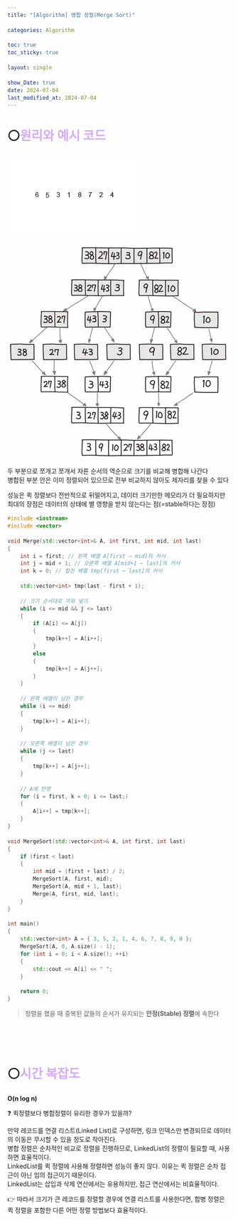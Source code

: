 ```yaml
---
title: "[Algorithm] 병합 정렬(Merge Sort)"

categories: Algorithm

toc: true
toc_sticky: true

layout: single

show_Date: true
date: 2024-07-04
last_modified_at: 2024-07-04
---
```


# ⚪<span style="color: #D6ABFA;">원리와 예시 코드</span>

![MergeSort.mp4 [video-to-gif output image]](../../assets/images/2024-07-04-MergeSort/ezgif-1-dbe34c6412.gif)

![5-17-2-1](../../assets/images/2024-07-04-MergeSort/1wVucvHQb2WBixQyhUQi2pcrm4pZDvQ8RjKxPI9KWrWAJuUt5nZE8071z1aletjq1ttoQiMfDY3DZ3n5FO2GA3trSN58Xxemx1XCoWKpEAUNZ8t9n5R61HxgPVpSspyc7V95pN6Wf60Dv_2SUDKGkQ.webp)

두 부분으로 쪼개고 쪼개서 자른 순서의 역순으로 크기를 비교해 병합해 나간다  
병합된 부분 안은 이미 정렬되어 있으므로 전부 비교하지 않아도 제자리를 찾을 수 있다



성능은 퀵 정렬보다 전반적으로 뒤떨어지고, 데이터 크기만한 메모리가 더 필요하지만  
최대의 장점은 데이터의 상태에 별 영향을 받지 않는다는 점(=stable하다는 장점)



```cpp
#include <iostream>
#include <vector>

void Merge(std::vector<int>& A, int first, int mid, int last)
{
    int i = first; // 왼쪽 배열 A[first ⋯ mid]의 커서
    int j = mid + 1; // 오른쪽 배열 A[mid+1 ⋯ last]의 커서
    int k = 0; // 합친 배열 tmp[first ⋯ last]의 커서

    std::vector<int> tmp(last - first + 1);

    // 크기 순서대로 끼워 넣기 
    while (i <= mid && j <= last) 
    { 
        if (A[i] <= A[j])
        {
            tmp[k++] = A[i++];
        }
        else
        {
            tmp[k++] = A[j++];
        }
    }

    // 왼쪽 배열이 남은 경우
    while (i <= mid)
    { 
        tmp[k++] = A[i++];
    }

    // 오른쪽 배열이 남은 경우
    while (j <= last)
    { 
        tmp[k++] = A[j++];
    }

    // A에 반영
    for (i = first, k = 0; i <= last;)
    { 
        A[i++] = tmp[k++];
    }
}

void MergeSort(std::vector<int>& A, int first, int last)
{
    if (first < last)
    {
        int mid = (first + last) / 2;
        MergeSort(A, first, mid);
        MergeSort(A, mid + 1, last);
        Merge(A, first, mid, last);
    }
}

int main()
{
    std::vector<int> A = { 3, 5, 2, 1, 4, 6, 7, 8, 9, 0 };
    MergeSort(A, 0, A.size() - 1);
    for (int i = 0; i < A.size(); ++i)
    {
        std::cout << A[i] << " ";
    }

    return 0;
}
```

> 정렬을 했을 때 중복된 값들의 순서가 유지되는 **안정(Stable) 정렬**에 속한다

<br>

<br>

<br>

# ⚪<span style="color: #D6ABFA;">시간 복잡도</span>

 **O(n log n)**


❓ 퀵정렬보다 병합정렬이 유리한 경우가 있을까?

만약 레코드를 연결 리스트(Linked List)로 구성하면, 링크 인덱스만 변경되므로 데이터의 이동은 무시할 수 있을 정도로 작아진다.   
병합 정렬은 순차적인 비교로 정렬을 진행하므로, LinkedList의 정렬이 필요할 때, 사용하면 효율적이다.   
LinkedList를 퀵 정렬에 사용해 정렬하면 성능이 좋지 않다. 이유는 퀵 정렬은 순차 접근이 아닌 임의 접근이기 때문이다.   
LinkedList는 삽입과 삭제 연산에서는 유용하지만, 접근 연산에서는 비효율적이다.

👉 따라서 크기가 큰 레코드를 정렬할 경우에 연결 리스트를 사용한다면, 합병 정렬은 퀵 정렬을 포함한 다른 어떤 정렬 방법보다 효율적이다.

